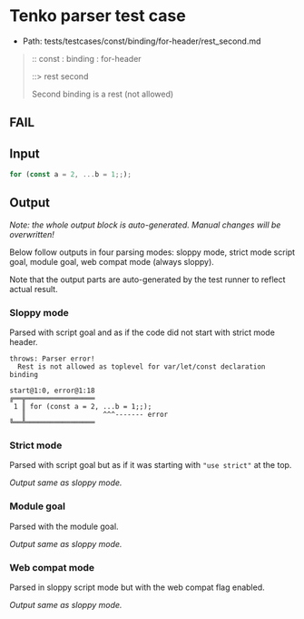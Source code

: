 # Tenko parser test case

- Path: tests/testcases/const/binding/for-header/rest_second.md

> :: const : binding : for-header
>
> ::> rest second
>
> Second binding is a rest (not allowed)
>
> 

## FAIL

## Input

`````js
for (const a = 2, ...b = 1;;);
`````

## Output

_Note: the whole output block is auto-generated. Manual changes will be overwritten!_

Below follow outputs in four parsing modes: sloppy mode, strict mode script goal, module goal, web compat mode (always sloppy).

Note that the output parts are auto-generated by the test runner to reflect actual result.

### Sloppy mode

Parsed with script goal and as if the code did not start with strict mode header.

`````
throws: Parser error!
  Rest is not allowed as toplevel for var/let/const declaration binding

start@1:0, error@1:18
╔══╦═════════════════
 1 ║ for (const a = 2, ...b = 1;;);
   ║                   ^^^------- error
╚══╩═════════════════

`````

### Strict mode

Parsed with script goal but as if it was starting with `"use strict"` at the top.

_Output same as sloppy mode._

### Module goal

Parsed with the module goal.

_Output same as sloppy mode._

### Web compat mode

Parsed in sloppy script mode but with the web compat flag enabled.

_Output same as sloppy mode._
